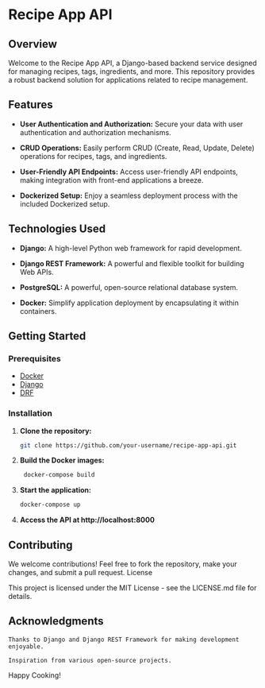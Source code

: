 # Recipe App API

## Overview

Welcome to the Recipe App API, a Django-based backend service designed for managing recipes, tags, ingredients, and more. This repository provides a robust backend solution for applications related to recipe management.

## Features

- **User Authentication and Authorization:** Secure your data with user authentication and authorization mechanisms.
  
- **CRUD Operations:** Easily perform CRUD (Create, Read, Update, Delete) operations for recipes, tags, and ingredients.

- **User-Friendly API Endpoints:** Access user-friendly API endpoints, making integration with front-end applications a breeze.

- **Dockerized Setup:** Enjoy a seamless deployment process with the included Dockerized setup.

## Technologies Used

- **Django:** A high-level Python web framework for rapid development.
  
- **Django REST Framework:** A powerful and flexible toolkit for building Web APIs.

- **PostgreSQL:** A powerful, open-source relational database system.
  
- **Docker:** Simplify application deployment by encapsulating it within containers.

## Getting Started

### Prerequisites

- [Docker](https://www.docker.com/get-started)
- [Django](https://www.djangoproject.com/start/)
- [DRF](https://www.django-rest-framework.org/tutorial/quickstart/)

### Installation

1. **Clone the repository:**

   ```bash
   git clone https://github.com/your-username/recipe-app-api.git
2. **Build the Docker images:**
   ```bash
    docker-compose build
3. **Start the application:**
   ```bash
   docker-compose up
4. **Access the API at http://localhost:8000**

## Contributing

We welcome contributions! Feel free to fork the repository, make your changes, and submit a pull request.
License

This project is licensed under the MIT License - see the LICENSE.md file for details.
## Acknowledgments

    Thanks to Django and Django REST Framework for making development enjoyable.

    Inspiration from various open-source projects.

Happy Cooking!
